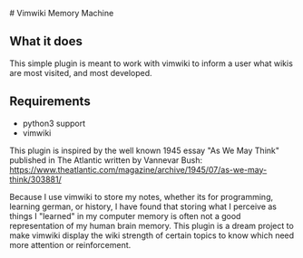 # Vimwiki Memory Machine

## What it does
This simple plugin is meant to work with vimwiki to inform a user what wikis are most visited, and most developed.

## Requirements
* python3 support
* vimwiki

This plugin is inspired by the well known 1945 essay "As We May Think" published in The Atlantic written by Vannevar Bush: https://www.theatlantic.com/magazine/archive/1945/07/as-we-may-think/303881/

Because I use vimwiki to store my notes, whether its for programming, learning german, or history, I have found that storing what I perceive as things I "learned" in my computer memory is often not a good representation of my human brain memory. This plugin is a dream project to make vimwiki display the wiki strength of certain topics to know which need more attention or reinforcement.




